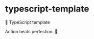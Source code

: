 # typescript-template

🐢 TypeScript template

<!-- INSPIRATIONAL_QUOTE_START -->
Action beats perfection.
🐶
<!-- INSPIRATIONAL_QUOTE_END -->
